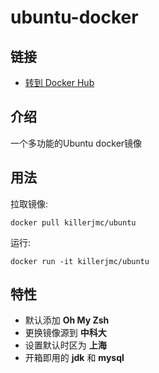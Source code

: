 # ubuntu-docker

## 链接

+ [转到 Docker Hub](https://hub.docker.com/repository/docker/killerjmc/ubuntu)


## 介绍

一个多功能的Ubuntu docker镜像

## 用法

拉取镜像:

```shell
docker pull killerjmc/ubuntu
```

运行:

```shell
docker run -it killerjmc/ubuntu
```

## 特性

+ 默认添加 **Oh My Zsh**
+ 更换镜像源到 **中科大**
+ 设置默认时区为 **上海**
+ 开箱即用的 **jdk** 和 **mysql**

